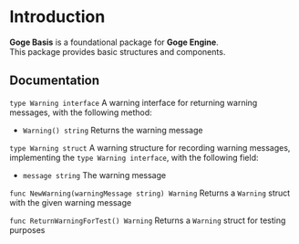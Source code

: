 # Introduction  
**Goge Basis** is a foundational package for **Goge Engine**.  
This package provides basic structures and components.  

## Documentation  

`type Warning interface` A warning interface for returning warning messages, with the following method:  
- `Warning() string` Returns the warning message

`type Warning struct` A warning structure for recording warning messages, implementing the `type Warning interface`, with the following field:  
- `message string` The warning message

`func NewWarning(warningMessage string) Warning` Returns a `Warning` struct with the given warning message  

`func ReturnWarningForTest() Warning` Returns a `Warning` struct for testing purposes  
